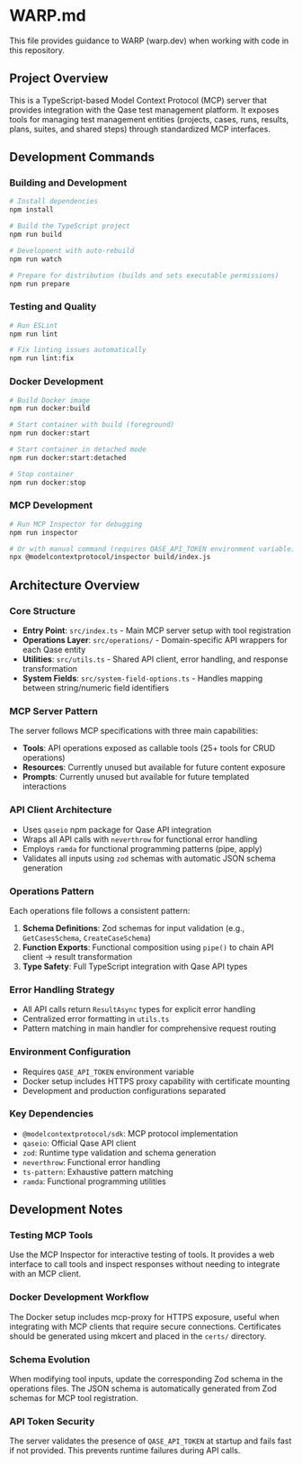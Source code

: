 # WARP.md

This file provides guidance to WARP (warp.dev) when working with code in this repository.

## Project Overview

This is a TypeScript-based Model Context Protocol (MCP) server that provides integration with the Qase test management platform. It exposes tools for managing test management entities (projects, cases, runs, results, plans, suites, and shared steps) through standardized MCP interfaces.

## Development Commands

### Building and Development
```bash
# Install dependencies
npm install

# Build the TypeScript project
npm run build

# Development with auto-rebuild
npm run watch

# Prepare for distribution (builds and sets executable permissions)
npm run prepare
```

### Testing and Quality
```bash
# Run ESLint
npm run lint

# Fix linting issues automatically
npm run lint:fix
```

### Docker Development
```bash
# Build Docker image
npm run docker:build

# Start container with build (foreground)
npm run docker:start

# Start container in detached mode
npm run docker:start:detached

# Stop container
npm run docker:stop
```

### MCP Development
```bash
# Run MCP Inspector for debugging
npm run inspector

# Or with manual command (requires QASE_API_TOKEN environment variable)
npx @modelcontextprotocol/inspector build/index.js
```

## Architecture Overview

### Core Structure
- **Entry Point**: `src/index.ts` - Main MCP server setup with tool registration
- **Operations Layer**: `src/operations/` - Domain-specific API wrappers for each Qase entity
- **Utilities**: `src/utils.ts` - Shared API client, error handling, and response transformation
- **System Fields**: `src/system-field-options.ts` - Handles mapping between string/numeric field identifiers

### MCP Server Pattern
The server follows MCP specifications with three main capabilities:
- **Tools**: API operations exposed as callable tools (25+ tools for CRUD operations)
- **Resources**: Currently unused but available for future content exposure
- **Prompts**: Currently unused but available for future templated interactions

### API Client Architecture
- Uses `qaseio` npm package for Qase API integration
- Wraps all API calls with `neverthrow` for functional error handling
- Employs `ramda` for functional programming patterns (pipe, apply)
- Validates all inputs using `zod` schemas with automatic JSON schema generation

### Operations Pattern
Each operations file follows a consistent pattern:
1. **Schema Definitions**: Zod schemas for input validation (e.g., `GetCasesSchema`, `CreateCaseSchema`)
2. **Function Exports**: Functional composition using `pipe()` to chain API client → result transformation
3. **Type Safety**: Full TypeScript integration with Qase API types

### Error Handling Strategy
- All API calls return `ResultAsync` types for explicit error handling
- Centralized error formatting in `utils.ts`
- Pattern matching in main handler for comprehensive request routing

### Environment Configuration
- Requires `QASE_API_TOKEN` environment variable
- Docker setup includes HTTPS proxy capability with certificate mounting
- Development and production configurations separated

### Key Dependencies
- `@modelcontextprotocol/sdk`: MCP protocol implementation
- `qaseio`: Official Qase API client
- `zod`: Runtime type validation and schema generation
- `neverthrow`: Functional error handling
- `ts-pattern`: Exhaustive pattern matching
- `ramda`: Functional programming utilities

## Development Notes

### Testing MCP Tools
Use the MCP Inspector for interactive testing of tools. It provides a web interface to call tools and inspect responses without needing to integrate with an MCP client.

### Docker Development Workflow
The Docker setup includes mcp-proxy for HTTPS exposure, useful when integrating with MCP clients that require secure connections. Certificates should be generated using mkcert and placed in the `certs/` directory.

### Schema Evolution
When modifying tool inputs, update the corresponding Zod schema in the operations files. The JSON schema is automatically generated from Zod schemas for MCP tool registration.

### API Token Security
The server validates the presence of `QASE_API_TOKEN` at startup and fails fast if not provided. This prevents runtime failures during API calls.
